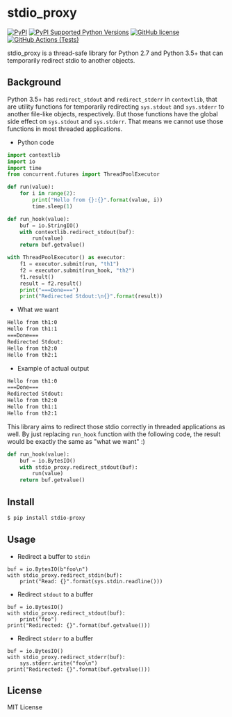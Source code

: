 # stdio\_proxy
[![PyPI](https://img.shields.io/pypi/v/stdio-proxy.svg)](https://pypi.org/project/stdio-proxy/)
[![PyPI Supported Python Versions](https://img.shields.io/pypi/pyversions/stdio-proxy.svg)](https://pypi.org/project/stdio-proxy/)
[![GitHub license](https://img.shields.io/github/license/bonprosoft/stdio_proxy.svg)](https://github.com/bonprosoft/stdio_proxy)
[![GitHub Actions (Tests)](https://github.com/bonprosoft/stdio_proxy/workflows/tests/badge.svg)](https://github.com/bonprosoft/stdio_proxy)


stdio\_proxy is a thread-safe library for Python 2.7 and Python 3.5+ that can temporarily redirect stdio to another objects.

## Background

Python 3.5+ has `redirect_stdout` and `redirect_stderr` in `contextlib`, that are utility functions for temporarily redirecting `sys.stdout` and `sys.stderr` to another file-like objects, respectively.
But those functions have the global side effect on `sys.stdout` and `sys.stderr`.
That means we cannot use those functions in most threaded applications.

- Python code
```py
import contextlib
import io
import time
from concurrent.futures import ThreadPoolExecutor

def run(value):
    for i in range(2):
        print("Hello from {}:{}".format(value, i))
        time.sleep(1)

def run_hook(value):
    buf = io.StringIO()
    with contextlib.redirect_stdout(buf):
        run(value)
    return buf.getvalue()

with ThreadPoolExecutor() as executor:
    f1 = executor.submit(run, "th1")
    f2 = executor.submit(run_hook, "th2")
    f1.result()
    result = f2.result()
    print("===Done===")
    print("Redirected Stdout:\n{}".format(result))
```

- What we want
```sh
Hello from th1:0
Hello from th1:1
===Done===
Redirected Stdout:
Hello from th2:0
Hello from th2:1
```

- Example of actual output
```sh
Hello from th1:0
===Done===
Redirected Stdout:
Hello from th2:0
Hello from th1:1
Hello from th2:1
```

This library aims to redirect those stdio correctly in threaded applications as well.
By just replacing `run_hook` function with the following code, the result would be exactly the same as "what we want" :)

```py
def run_hook(value):
    buf = io.BytesIO()
    with stdio_proxy.redirect_stdout(buf):
        run(value)
    return buf.getvalue()
```

## Install

```sh
$ pip install stdio-proxy
```

## Usage

- Redirect a buffer to `stdin`
```
buf = io.BytesIO(b"foo\n")
with stdio_proxy.redirect_stdin(buf):
    print("Read: {}".format(sys.stdin.readline()))
```

- Redirect `stdout` to a buffer
```
buf = io.BytesIO()
with stdio_proxy.redirect_stdout(buf):
    print("foo")
print("Redirected: {}".format(buf.getvalue()))
```

- Redirect `stderr` to a buffer
```
buf = io.BytesIO()
with stdio_proxy.redirect_stderr(buf):
    sys.stderr.write("foo\n")
print("Redirected: {}".format(buf.getvalue()))
```


## License

MIT License
